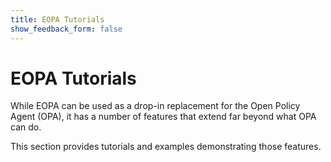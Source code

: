 ```yaml
---
title: EOPA Tutorials
show_feedback_form: false
---
```


# EOPA Tutorials

While EOPA can be used as a drop-in replacement for the Open Policy Agent (OPA), it has a number of features that extend far beyond what OPA can do.

This section provides tutorials and examples demonstrating those features.

<DocCardList />
